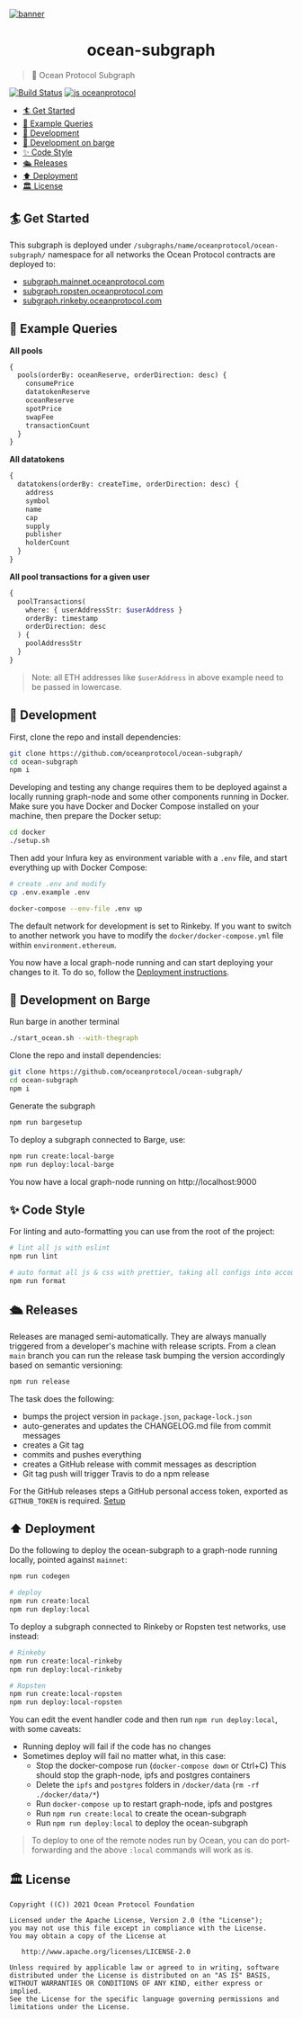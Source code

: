 [![banner](https://raw.githubusercontent.com/oceanprotocol/art/master/github/repo-banner%402x.png)](https://oceanprotocol.com)

<h1 align="center">ocean-subgraph</h1>

> 🦀 Ocean Protocol Subgraph

[![Build Status](https://github.com/oceanprotocol/ocean-subgraph/workflows/CI/badge.svg)](https://github.com/oceanprotocol/ocean-subgraph/actions)
[![js oceanprotocol](https://img.shields.io/badge/js-oceanprotocol-7b1173.svg)](https://github.com/oceanprotocol/eslint-config-oceanprotocol)

- [🏄 Get Started](#-get-started)
- [🧶 Example Queries](#-example-queries)
- [🦑 Development](#-development)
- [🦑 Development on barge](#-development-on-barge)
- [✨ Code Style](#-code-style)
- [🛳 Releases](#️-releases)
- [⬆️ Deployment](#️-deployment)
- [🏛 License](#-license)

## 🏄 Get Started

This subgraph is deployed under `/subgraphs/name/oceanprotocol/ocean-subgraph/` namespace for all networks the Ocean Protocol contracts are deployed to:

- [subgraph.mainnet.oceanprotocol.com](https://subgraph.mainnet.oceanprotocol.com/subgraphs/name/oceanprotocol/ocean-subgraph/graphql)
- [subgraph.ropsten.oceanprotocol.com](https://subgraph.ropsten.oceanprotocol.com/subgraphs/name/oceanprotocol/ocean-subgraph/graphql)
- [subgraph.rinkeby.oceanprotocol.com](https://subgraph.rinkeby.oceanprotocol.com/subgraphs/name/oceanprotocol/ocean-subgraph/graphql)

## 🧶 Example Queries

**All pools**

```graphql
{
  pools(orderBy: oceanReserve, orderDirection: desc) {
    consumePrice
    datatokenReserve
    oceanReserve
    spotPrice
    swapFee
    transactionCount
  }
}
```

**All datatokens**

```graphql
{
  datatokens(orderBy: createTime, orderDirection: desc) {
    address
    symbol
    name
    cap
    supply
    publisher
    holderCount
  }
}
```

**All pool transactions for a given user**

```graphql
{
  poolTransactions(
    where: { userAddressStr: $userAddress }
    orderBy: timestamp
    orderDirection: desc
  ) {
    poolAddressStr
  }
}
```

> Note: all ETH addresses like `$userAddress` in above example need to be passed in lowercase.

## 🦑 Development

First, clone the repo and install dependencies:

```bash
git clone https://github.com/oceanprotocol/ocean-subgraph/
cd ocean-subgraph
npm i
```

Developing and testing any change requires them to be deployed against a locally running graph-node and some other components running in Docker. Make sure you have Docker and Docker Compose installed on your machine, then prepare the Docker setup:

```bash
cd docker
./setup.sh
```

Then add your Infura key as environment variable with a `.env` file, and start everything up with Docker Compose:

```bash
# create .env and modify
cp .env.example .env

docker-compose --env-file .env up
```

The default network for development is set to Rinkeby. If you want to switch to another network you have to modify the `docker/docker-compose.yml` file within `environment.ethereum`.

You now have a local graph-node running and can start deploying your changes to it. To do so, follow the [Deployment instructions](#️-deployment).


## 🦑 Development on Barge

Run barge in another terminal
```bash
./start_ocean.sh --with-thegraph
```

Clone the repo and install dependencies:

```bash
git clone https://github.com/oceanprotocol/ocean-subgraph/
cd ocean-subgraph
npm i
```

Generate the subgraph
```bash
npm run bargesetup
```

To deploy a subgraph connected to Barge, use:

```bash
npm run create:local-barge
npm run deploy:local-barge
```

You now have a local graph-node running on http://localhost:9000


## ✨ Code Style

For linting and auto-formatting you can use from the root of the project:

```bash
# lint all js with eslint
npm run lint

# auto format all js & css with prettier, taking all configs into account
npm run format
```

## 🛳 Releases

Releases are managed semi-automatically. They are always manually triggered from a developer's 
machine with release scripts. From a clean `main` branch you can run the release task bumping 
the version accordingly based on semantic versioning:

```bash
npm run release
```

The task does the following:

- bumps the project version in `package.json`, `package-lock.json`
- auto-generates and updates the CHANGELOG.md file from commit messages
- creates a Git tag
- commits and pushes everything
- creates a GitHub release with commit messages as description
- Git tag push will trigger Travis to do a npm release

For the GitHub releases steps a GitHub personal access token, exported as `GITHUB_TOKEN` is required. [Setup](https://github.com/release-it/release-it#github-releases)

## ⬆️ Deployment

Do the following to deploy the ocean-subgraph to a graph-node running locally, pointed against `mainnet`:

```bash
npm run codegen

# deploy
npm run create:local
npm run deploy:local
```

To deploy a subgraph connected to Rinkeby or Ropsten test networks, use instead:

```bash
# Rinkeby
npm run create:local-rinkeby
npm run deploy:local-rinkeby

# Ropsten
npm run create:local-ropsten
npm run deploy:local-ropsten
```

You can edit the event handler code and then run `npm run deploy:local`, with some caveats:

- Running deploy will fail if the code has no changes
- Sometimes deploy will fail no matter what, in this case:
  - Stop the docker-compose run (`docker-compose down` or Ctrl+C)
      This should stop the graph-node, ipfs and postgres containers
  - Delete the `ipfs` and `postgres` folders in `/docker/data` (`rm -rf ./docker/data/*`)
  - Run `docker-compose up` to restart graph-node, ipfs and postgres
  - Run `npm run create:local` to create the ocean-subgraph
  - Run `npm run deploy:local` to deploy the ocean-subgraph

> To deploy to one of the remote nodes run by Ocean, you can do port-forwarding and the above `:local` commands will work as is.

## 🏛 License

```
Copyright ((C)) 2021 Ocean Protocol Foundation

Licensed under the Apache License, Version 2.0 (the "License");
you may not use this file except in compliance with the License.
You may obtain a copy of the License at

   http://www.apache.org/licenses/LICENSE-2.0

Unless required by applicable law or agreed to in writing, software
distributed under the License is distributed on an "AS IS" BASIS,
WITHOUT WARRANTIES OR CONDITIONS OF ANY KIND, either express or implied.
See the License for the specific language governing permissions and
limitations under the License.
```
